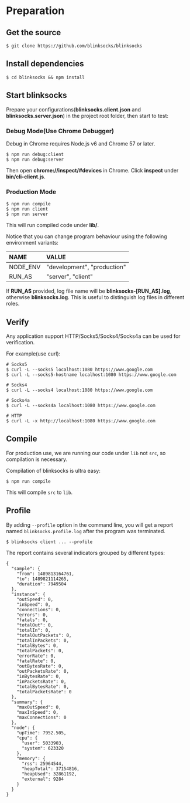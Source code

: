 # Preparation

## Get the source

```
$ git clone https://github.com/blinksocks/blinksocks
```

## Install dependencies

```
$ cd blinksocks && npm install
```

## Start blinksocks

Prepare your configurations(**blinksocks.client.json** and **blinksocks.server.json**) in the project root folder, then start to test:

### Debug Mode(Use Chrome Debugger)

Debug in Chrome requires Node.js v6 and Chrome 57 or later.

```
$ npm run debug:client
$ npm run debug:server
```

Then open **chrome://inspect/#devices** in Chrome. Click **inspect** under **bin/cli-client.js**.

### Production Mode

```
$ npm run compile
$ npm run client
$ npm run server
```

This will run compiled code under **lib/**.

Notice that you can change program behaviour using the following environment variants:

| NAME      | VALUE                       |
| :-------- | :-------------------------- |
| NODE_ENV  | "development", "production" |
| RUN_AS    | "server", "client"          |

If **RUN_AS** provided, log file name will be **blinksocks-[RUN_AS].log**, otherwise **blinksocks.log**. This is useful
to distinguish log files in different roles.

## Verify

Any application support HTTP/Socks5/Socks4/Socks4a can be used for verification.

For example(use curl):

```
# Socks5
$ curl -L --socks5 localhost:1080 https://www.google.com
$ curl -L --socks5-hostname localhost:1080 https://www.google.com

# Socks4
$ curl -L --socks4 localhost:1080 https://www.google.com

# Socks4a
$ curl -L --socks4a localhost:1080 https://www.google.com

# HTTP
$ curl -L -x http://localhost:1080 https://www.google.com
```

## Compile

For production use, we are running our code under `lib` not `src`, so compilation is necessary.

Compilation of blinksocks is ultra easy:

```
$ npm run compile
```

This will compile `src` to `lib`.

## Profile

By adding `--profile` option in the command line, you will get a report named `blinksocks.profile.log` after
the program was terminated.

```
$ blinksocks client ... --profile
```

The report contains several indicators grouped by different types:

```
{
  "sample": {
    "from": 1489813164761,
    "to": 1489821114265,
    "duration": 7949504
  },
  "instance": {
    "outSpeed": 0,
    "inSpeed": 0,
    "connections": 0,
    "errors": 0,
    "fatals": 0,
    "totalOut": 0,
    "totalIn": 0,
    "totalOutPackets": 0,
    "totalInPackets": 0,
    "totalBytes": 0,
    "totalPackets": 0,
    "errorRate": 0,
    "fatalRate": 0,
    "outBytesRate": 0,
    "outPacketsRate": 0,
    "inBytesRate": 0,
    "inPacketsRate": 0,
    "totalBytesRate": 0,
    "totalPacketsRate": 0
  },
  "summary": {
    "maxOutSpeed": 0,
    "maxInSpeed": 0,
    "maxConnections": 0
  },
  "node": {
    "upTime": 7952.505,
    "cpu": {
      "user": 5033903,
      "system": 623320
    },
    "memory": {
      "rss": 25964544,
      "heapTotal": 37154816,
      "heapUsed": 32861192,
      "external": 9284
    }
  }
}
```
